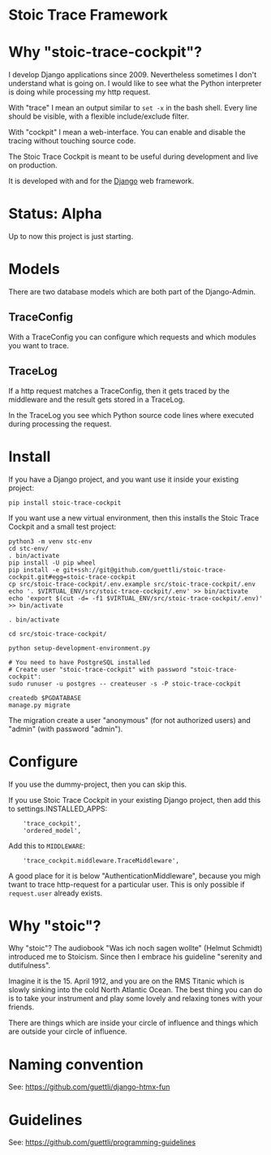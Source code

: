 # Stoic Trace Framework

# Why "stoic-trace-cockpit"?

I develop Django applications since 2009. Nevertheless sometimes I don't understand what is going on.
I would like to see what the Python interpreter is doing while processing my http request.

With "trace" I mean an output similar to `set -x` in the bash shell. Every line should be visible,
with a flexible include/exclude filter.

With "cockpit" I mean a web-interface. You can enable and disable the tracing without touching source code.

The Stoic Trace Cockpit is meant to be useful during development and live on production.

It is developed with and for the [Django](https://www.djangoproject.com) web framework.




# Status: Alpha

Up to now this project is just starting.

# Models

There are two database models which are both part of the Django-Admin.

## TraceConfig

With a TraceConfig you can configure which requests and which modules you want to trace.

## TraceLog

If a http request matches a TraceConfig, then it gets traced by the middleware and the result gets
stored in a TraceLog. 

In the TraceLog you see which Python source code lines where executed during processing the request.

# Install

If you have a Django project, and you want use it inside your existing project:

```
pip install stoic-trace-cockpit
```

If you want use a new virtual environment, then this installs the Stoic Trace Cockpit and
a small test project:

```
python3 -m venv stc-env
cd stc-env/
. bin/activate
pip install -U pip wheel
pip install -e git+ssh://git@github.com/guettli/stoic-trace-cockpit.git#egg=stoic-trace-cockpit
cp src/stoic-trace-cockpit/.env.example src/stoic-trace-cockpit/.env
echo '. $VIRTUAL_ENV/src/stoic-trace-cockpit/.env' >> bin/activate
echo 'export $(cut -d= -f1 $VIRTUAL_ENV/src/stoic-trace-cockpit/.env)' >> bin/activate

. bin/activate

cd src/stoic-trace-cockpit/

python setup-development-environment.py

# You need to have PostgreSQL installed
# Create user "stoic-trace-cockpit" with password "stoic-trace-cockpit":
sudo runuser -u postgres -- createuser -s -P stoic-trace-cockpit

createdb $PGDATABASE
manage.py migrate
```

The migration create a user "anonymous" (for not authorized users) and "admin" (with password "admin").

# Configure

If you use the dummy-project, then you can skip this.

If you use Stoic Trace Cockpit in your existing Django project, then add this to settings.INSTALLED_APPS:

```
    'trace_cockpit',
    'ordered_model',
```

Add this to `MIDDLEWARE`:

```
    'trace_cockpit.middleware.TraceMiddleware',
```

A good place for it is below "AuthenticationMiddleware", because you migh twant to trace http-request for a particular user. This is only possible if `request.user` already exists.

# Why "stoic"?

Why "stoic"? The audiobook "Was ich noch sagen wollte" (Helmut Schmidt) introduced me to Stoicism.
Since then I embrace his guideline "serenity and dutifulness".

Imagine it is the 15. April 1912, and you are on the RMS Titanic which is slowly sinking into the cold North Atlantic Ocean.
The best thing you can do is to take your instrument and play some lovely and relaxing tones with your friends.

There are things which are inside your circle of influence and things which are outside your circle of influence.

# Naming convention

See: https://github.com/guettli/django-htmx-fun

# Guidelines

See: https://github.com/guettli/programming-guidelines

